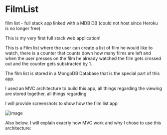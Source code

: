 # FilmList
film list - full stack app linked with a MDB DB (could not host since Heroku is no longer free) 

This is my very first full stack web application!

This is a Film list where the user can create a list of film he would like to watch, there is a counter that counts down how many films are left
and when the user presses on the film he already watched the film gets crossed out and the counter gets substracted by 1. 

The film list is stored in a MongoDB Database that is the special part of this app. 

I used an MVC architecture to build this app, all things regarding the viewing are stored together, all things regarding  

I will provide screenshots to show how the film list app

![image](https://github.com/0badaE/FilmList/assets/105763414/d4118515-f86e-445c-bb63-58e804a40789)


Also below, I will explain exacrly how MVC work and why I chose to use this architecture: 

